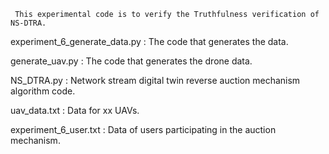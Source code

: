      This experimental code is to verify the Truthfulness verification of NS-DTRA.

experiment_6_generate_data.py : The code that generates the data.

generate_uav.py : The code that generates the drone data.

NS_DTRA.py : Network stream digital twin reverse auction mechanism algorithm code.

uav_data.txt : Data for xx UAVs.

experiment_6_user.txt : Data of users participating in the auction mechanism.

